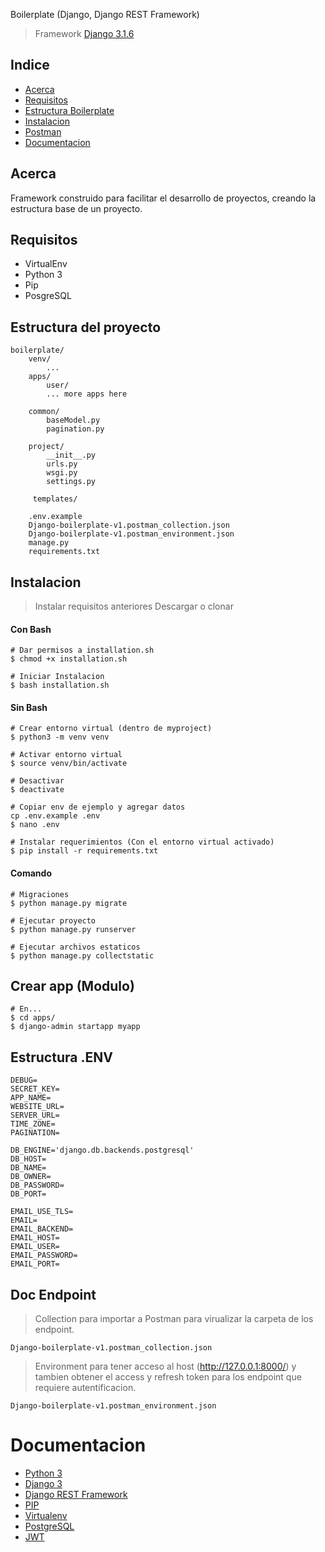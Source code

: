 Boilerplate (Django, Django REST Framework)

> Framework [Django 3.1.6](https://docs.djangoproject.com/en/3.1/releases/3.1/)

## Indice

* [Acerca](#Acerca)
* [Requisitos](#Requisitos)
* [Estructura Boilerplate](#Estructura)
* [Instalacion](#Instalacion)
* [Postman](#Postman)
* [Documentacion](#Documentacion)

## Acerca

Framework construido para facilitar el desarrollo de proyectos, creando la estructura base
de un proyecto.

## Requisitos

- VirtualEnv
- Python 3
- Pip
- PosgreSQL

## Estructura del proyecto

```
boilerplate/
    venv/
        ...
    apps/
        user/
        ... more apps here

    common/
        baseModel.py
        pagination.py

    project/
        __init__.py
        urls.py
        wsgi.py
        settings.py

     templates/

    .env.example
    Django-boilerplate-v1.postman_collection.json
    Django-boilerplate-v1.postman_environment.json
    manage.py
    requirements.txt
```

## Instalacion
> Instalar requisitos anteriores
> Descargar o clonar 

#### Con Bash
```
# Dar permisos a installation.sh
$ chmod +x installation.sh

# Iniciar Instalacion
$ bash installation.sh
```

#### Sin Bash
```
# Crear entorno virtual (dentro de myproject)
$ python3 -m venv venv

# Activar entorno virtual
$ source venv/bin/activate

# Desactivar
$ deactivate

# Copiar env de ejemplo y agregar datos
cp .env.example .env
$ nano .env

# Instalar requerimientos (Con el entorno virtual activado)
$ pip install -r requirements.txt
```

#### Comando 
```
# Migraciones
$ python manage.py migrate

# Ejecutar proyecto
$ python manage.py runserver

# Ejecutar archivos estaticos
$ python manage.py collectstatic
```

## Crear app (Modulo)
```
# En...
$ cd apps/
$ django-admin startapp myapp
```

## Estructura .ENV
```
DEBUG=
SECRET_KEY=
APP_NAME=
WEBSITE_URL=
SERVER_URL=
TIME_ZONE=
PAGINATION=

DB_ENGINE='django.db.backends.postgresql'
DB_HOST=
DB_NAME=
DB_OWNER=
DB_PASSWORD=
DB_PORT=

EMAIL_USE_TLS=
EMAIL=
EMAIL_BACKEND=
EMAIL_HOST=
EMAIL_USER=
EMAIL_PASSWORD=
EMAIL_PORT=
```

## Doc Endpoint 
> Collection para importar a Postman para virualizar la carpeta de los endpoint.
```
Django-boilerplate-v1.postman_collection.json
```
> Environment para tener acceso al host (http://127.0.0.1:8000/) y tambien obtener el access y refresh token para los endpoint que requiere autentificacion.
```
Django-boilerplate-v1.postman_environment.json
```

# Documentacion

* [Python 3](https://www.python.org/doc/)
* [Django 3](https://docs.djangoproject.com/es/3.1/)
* [Django REST Framework](https://www.django-rest-framework.org/)
* [PIP](https://pip.pypa.io/en/stable/)
* [Virtualenv](https://pypi.org/project/virtualenv/)
* [PostgreSQL](https://www.postgresql.org/)
* [JWT](https://medium.com/django-rest/django-rest-framework-jwt-authentication-94bee36f2af8)
